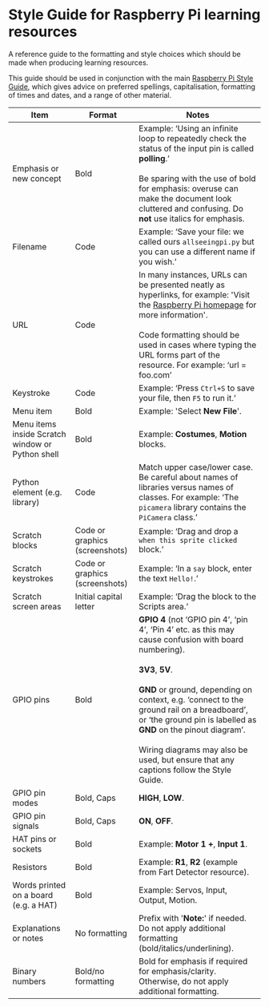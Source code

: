 # Style Guide for Raspberry Pi learning resources

A reference guide to the formatting and style choices which should be made when producing learning resources. 

This guide should be used in conjunction with the main [Raspberry Pi Style Guide](https://github.com/raspberrypilearning/style-guide/blob/master/style-guide.md), which gives advice on preferred spellings, capitalisation, formatting of times and dates, and a range of other material. 


|Item |Format |Notes |   	
|---|---|---|
|Emphasis or new concept|Bold|Example: ‘Using an infinite loop to repeatedly check the status of the input pin is called **polling**.’ <br/><br/>Be sparing with the use of bold for emphasis: overuse can make the document look cluttered and confusing. Do **not** use italics for emphasis.|
|Filename|Code|Example: ‘Save your file: we called ours `allseeingpi.py` but you can use a different name if you wish.’|   	
|URL|Code|In many instances, URLs can be presented neatly as hyperlinks, for example: 'Visit the [Raspberry Pi homepage](raspberrypi.org) for more information'. <br/><br/>Code formatting should be used in cases where typing the URL forms part of the resource. For example: ‘url = foo.com’|
|Keystroke|Code|Example: ‘Press `Ctrl+S` to save your file, then `F5` to run it.’|
|Menu item|Bold|Example: 'Select **New File**'.|
|Menu items inside Scratch window or Python shell|Bold|Example: **Costumes**, **Motion** blocks.|
|Python element (e.g. library)|Code|Match upper case/lower case. Be careful about names of libraries versus names of classes. For example: ‘The `picamera` library contains the `PiCamera` class.’|
|Scratch blocks|Code or graphics (screenshots)|Example: ‘Drag and drop a `when this sprite clicked` block.’|
|Scratch keystrokes|Code or graphics (screenshots)|Example: ‘In a `say` block, enter the text `Hello!`.’|
|Scratch screen areas|Initial capital letter|Example: ‘Drag the block to the Scripts area.’|
|GPIO pins|Bold|**GPIO 4** (not ‘GPIO pin 4’, ‘pin 4’, ‘Pin 4’ etc. as this may cause confusion with board numbering). <br/><br/>**3V3**, **5V**. <br/><br/>**GND** or ground, depending on context, e.g. ‘connect to the ground rail on a breadboard’, or ‘the ground pin is labelled as **GND** on the pinout diagram’. <br/><br/>Wiring diagrams may also be used, but ensure that any captions follow the Style Guide.|
|GPIO pin modes|Bold, Caps|**HIGH**, **LOW**.|
|GPIO pin signals|Bold, Caps|**ON**, **OFF**.|
|HAT pins or sockets|Bold|Example: **Motor 1 +**, **Input 1**.|
|Resistors|Bold|Example: **R1**, **R2** (example from Fart Detector resource).|
|Words printed on a board (e.g. a HAT)|Bold|Example: Servos, Input, Output, Motion.|
|Explanations or notes|No formatting|Prefix with '**Note:**' if needed. Do not apply additional formatting (bold/italics/underlining).|
|Binary numbers|Bold/no formatting|Bold for emphasis if required for emphasis/clarity. Otherwise, do not apply additional formatting.|


